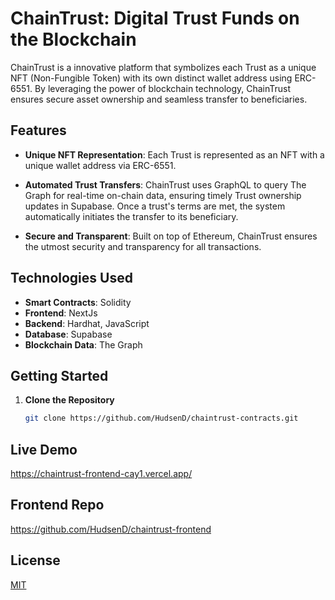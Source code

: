 # ChainTrust: Digital Trust Funds on the Blockchain

ChainTrust is a innovative platform that symbolizes each Trust as a unique NFT (Non-Fungible Token) with its own distinct wallet address using ERC-6551. By leveraging the power of blockchain technology, ChainTrust ensures secure asset ownership and seamless transfer to beneficiaries.

## Features

- **Unique NFT Representation**: Each Trust is represented as an NFT with a unique wallet address via ERC-6551.
- **Automated Trust Transfers**: ChainTrust uses GraphQL to query The Graph for real-time on-chain data, ensuring timely Trust ownership updates in Supabase. Once a trust's terms are met, the system automatically initiates the transfer to its beneficiary.

- **Secure and Transparent**: Built on top of Ethereum, ChainTrust ensures the utmost security and transparency for all transactions.

## Technologies Used

- **Smart Contracts**: Solidity
- **Frontend**: NextJs
- **Backend**: Hardhat, JavaScript
- **Database**: Supabase
- **Blockchain Data**: The Graph

## Getting Started

1. **Clone the Repository**

   ```bash
   git clone https://github.com/HudsenD/chaintrust-contracts.git
   ```

## Live Demo

https://chaintrust-frontend-cay1.vercel.app/

## Frontend Repo

https://github.com/HudsenD/chaintrust-frontend

## License

[MIT](https://choosealicense.com/licenses/mit/)
